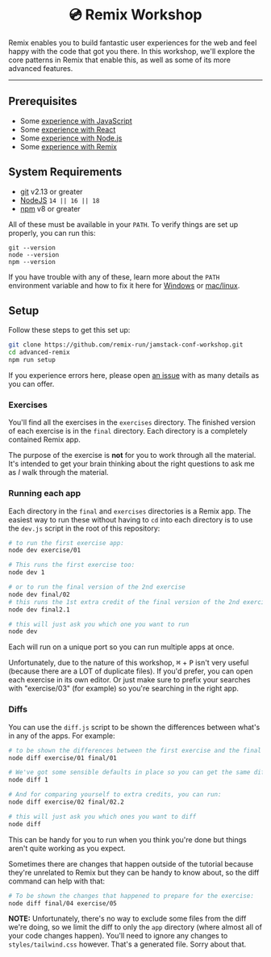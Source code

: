 <div>
  <h1 align="center">💿 Remix Workshop</h1>
  <p>
    Remix enables you to build fantastic user experiences for the web and feel
    happy with the code that got you there. In this workshop, we'll explore
    the core patterns in Remix that enable this, as well as some of its more
    advanced features.
  </p>
</div>

<hr />

## Prerequisites

- Some
  [experience with JavaScript](https://kentcdodds.com/blog/javascript-to-know-for-react)
- Some [experience with React](https://kcd.im/beginner-react)
- Some [experience with Node.js](https://nodejs.dev/learn)
- Some [experience with Remix](https://remix.run/docs/en/v1/tutorials/blog)

## System Requirements

- [git][git] v2.13 or greater
- [NodeJS][node] `14 || 16 || 18`
- [npm][npm] v8 or greater

All of these must be available in your `PATH`. To verify things are set up
properly, you can run this:

```shell
git --version
node --version
npm --version
```

If you have trouble with any of these, learn more about the `PATH` environment
variable and how to fix it here for [Windows][win-path] or
[mac/linux][mac-path].

## Setup

Follow these steps to get this set up:

```sh
git clone https://github.com/remix-run/jamstack-conf-workshop.git
cd advanced-remix
npm run setup
```

If you experience errors here, please open [an issue][issue] with as many
details as you can offer.

### Exercises

You'll find all the exercises in the `exercises` directory. The finished version
of each exercise is in the `final` directory. Each directory is a completely
contained Remix app.

The purpose of the exercise is **not** for you to work through all the material.
It's intended to get your brain thinking about the right questions to ask me as
_I_ walk through the material.

### Running each app

Each directory in the `final` and `exercises` directories is a Remix app. The
easiest way to run these without having to `cd` into each directory is to use
the `dev.js` script in the root of this repository:

```sh
# to run the first exercise app:
node dev exercise/01

# This runs the first exercise too:
node dev 1

# or to run the final version of the 2nd exercise
node dev final/02
# this runs the 1st extra credit of the final version of the 2nd exercise
node dev final2.1

# this will just ask you which one you want to run
node dev
```

Each will run on a unique port so you can run multiple apps at once.

Unfortunately, due to the nature of this workshop, <kbd>⌘</kbd> + <kbd>P</kbd>
isn't very useful (because there are a LOT of duplicate files). If you'd prefer,
you can open each exercise in its own editor. Or just make sure to prefix your
searches with "exercise/03" (for example) so you're searching in the right app.

### Diffs

You can use the `diff.js` script to be shown the differences between what's in
any of the apps. For example:

```sh
# to be shown the differences between the first exercise and the final version:
node diff exercise/01 final/01

# We've got some sensible defaults in place so you can get the same diff as above with:
node diff 1

# And for comparing yourself to extra credits, you can run:
node diff exercise/02 final/02.2

# this will just ask you which ones you want to diff
node diff
```

This can be handy for you to run when you think you're done but things aren't
quite working as you expect.

Sometimes there are changes that happen outside of the tutorial because they're
unrelated to Remix but they can be handy to know about, so the diff command can
help with that:

```sh
# To be shown the changes that happened to prepare for the exercise:
node diff final/04 exercise/05
```

**NOTE:** Unfortunately, there's no way to exclude some files from the diff
we're doing, so we limit the diff to only the `app` directory (where almost all
of your code changes happen). You'll need to ignore any changes to
`styles/tailwind.css` however. That's a generated file. Sorry about that.

<!-- prettier-ignore-start -->
[npm]: https://www.npmjs.com/
[node]: https://nodejs.org
[git]: https://git-scm.com/
[build-badge]: https://img.shields.io/github/workflow/status/remix-run/jamstack-conf-workshop/%E2%9C%85%20Validate/main?logo=github&style=flat-square
[build]: https://github.com/remix-run/jamstack-conf-workshop/actions?query=workflow%3Avalidate
[license-badge]: https://img.shields.io/badge/license-GPL%203.0%20License-blue.svg?style=flat-square
[license]: https://github.com/remix-run/jamstack-conf-workshop/blob/main/LICENSE.md
[win-path]: https://www.howtogeek.com/118594/how-to-edit-your-system-path-for-easy-command-line-access/
[mac-path]: http://stackoverflow.com/a/24322978/971592
[issue]: https://github.com/remix-run/jamstack-conf-workshop/issues/new
<!-- prettier-ignore-end -->
